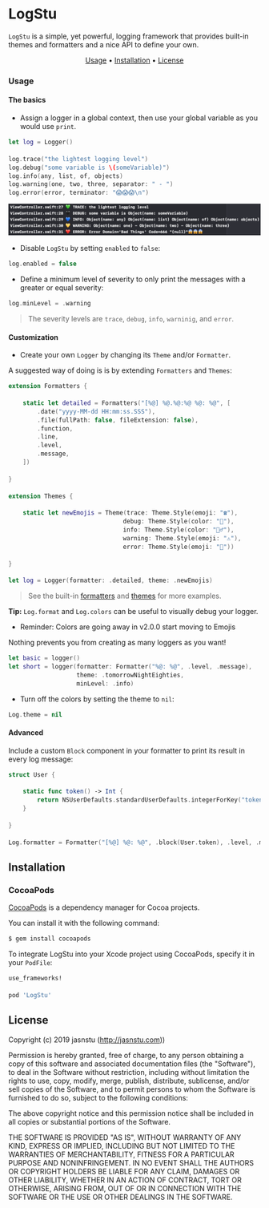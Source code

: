 # LogStu
`LogStu` is a simple, yet powerful, logging framework that provides built-in themes and formatters and a nice API to define your own.

<p align="center">
    <a href ="#usage">Usage</a> • <a href="#installation">Installation</a> • <a href="#license">License</a>
</p>

### Usage

#### The basics

- Assign a logger in a global context, then use your global variable as you would use `print`.

```swift
let log = Logger()

log.trace("the lightest logging level")
log.debug("some variable is \(someVariable)")
log.info(any, list, of, objects)
log.warning(one, two, three, separator: " - ")
log.error(error, terminator: "😱😱😱\n")
```
<img src="https://github.com/jasnstu/LogStu/blob/master/logsExample.png">

- Disable `LogStu` by setting `enabled` to `false`:

```swift
log.enabled = false
```

- Define a minimum level of severity to only print the messages with a greater or equal severity:

```swift
log.minLevel = .warning
```

> The severity levels are `trace`, `debug`, `info`, `warninig`, and `error`.

#### Customization

- Create your own `Logger` by changing its `Theme` and/or `Formatter`.

A suggested way of doing is is by extending `Formatters` and `Themes`:

```swift
extension Formatters {

    static let detailed = Formatters("[%@] %@.%@:%@ %@: %@", [
        .date("yyyy-MM-dd HH:mm:ss.SSS"),
        .file(fullPath: false, fileExtension: false),
        .function,
        .line,
        .level,
        .message,
    ])

}

extension Themes {

    static let newEmojis = Theme(trace: Theme.Style(emoji: "☎️"),
                                debug: Theme.Style(color: "🐜"),
                                info: Theme.Style(color: "💁‍♂️"),
                                warning: Theme.Style(emoji: "⚠️"),
                                error: Theme.Style(emoji: "👿"))

}

let log = Logger(formatter: .detailed, theme: .newEmojis)
```

> See the built-in [formatters](https://github.com/jasnstu/LogStu/blob/master/Source/Formatting/Formatters.swift) and [themes](https://github.com/jasnstu/LogStu/blob/master/Source/Formatting/Themes.swift) for more examples.

**Tip:** `Log.format` and `Log.colors` can be useful to visually debug your logger.
- Reminder: Colors are going away in v2.0.0 start moving to Emojis

Nothing prevents you from creating as many loggers as you want!

```swift
let basic = logger()
let short = logger(formatter: Formatter("%@: %@", .level, .message),
                   theme: .tomorrowNightEighties,
                   minLevel: .info)
```

- Turn off the colors by setting the theme to `nil`:

```swift
Log.theme = nil
```

#### Advanced

Include a custom `Block` component in your formatter to print its result in every log message: 

```swift
struct User {

    static func token() -> Int {
        return NSUserDefaults.standardUserDefaults.integerForKey("token")
    }

}

Log.formatter = Formatter("[%@] %@: %@", .block(User.token), .level, .message)
```

## Installation

### CocoaPods
[CocoaPods](http://cocoapods.org) is a dependency manager for Cocoa projects.

You can install it with the following command:

```bash
$ gem install cocoapods
```

To integrate LogStu into your Xcode project using CocoaPods, specify it in your `PodFile`:

```ruby
use_frameworks!

pod 'LogStu'
```

## License

Copyright (c) 2019 jasnstu (http://jasnstu.com))

Permission is hereby granted, free of charge, to any person obtaining a copy of this software and associated documentation files (the "Software"), to deal in the Software without restriction, including without limitation the rights to use, copy, modify, merge, publish, distribute, sublicense, and/or sell copies of the Software, and to permit persons to whom the Software is furnished to do so, subject to the following conditions:

The above copyright notice and this permission notice shall be included in all copies or substantial portions of the Software.

THE SOFTWARE IS PROVIDED "AS IS", WITHOUT WARRANTY OF ANY KIND, EXPRESS OR IMPLIED, INCLUDING BUT NOT LIMITED TO THE WARRANTIES OF MERCHANTABILITY, FITNESS FOR A PARTICULAR PURPOSE AND NONINFRINGEMENT. IN NO EVENT SHALL THE AUTHORS OR COPYRIGHT HOLDERS BE LIABLE FOR ANY CLAIM, DAMAGES OR OTHER LIABILITY, WHETHER IN AN ACTION OF CONTRACT, TORT OR OTHERWISE, ARISING FROM, OUT OF OR IN CONNECTION WITH THE SOFTWARE OR THE USE OR OTHER DEALINGS IN THE SOFTWARE.
